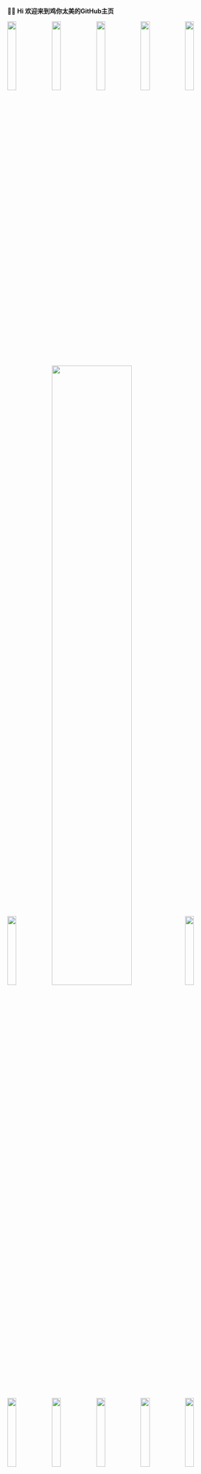 :chicken::basketball: ******Hi 欢迎来到鸡你太美的GitHub主页******


<img width="20%"  src = "https://upload-images.jianshu.io/upload_images/9305757-2663249dffd36060.gif?imageMogr2/auto-orient/strip"/><img width="20%" src = "https://upload-images.jianshu.io/upload_images/9305757-2663249dffd36060.gif?imageMogr2/auto-orient/strip"/><img width="20%" src = "https://upload-images.jianshu.io/upload_images/9305757-2663249dffd36060.gif?imageMogr2/auto-orient/strip"/><img width="20%" src = "https://upload-images.jianshu.io/upload_images/9305757-2663249dffd36060.gif?imageMogr2/auto-orient/strip"/><img width="20%" src = "https://upload-images.jianshu.io/upload_images/9305757-2663249dffd36060.gif?imageMogr2/auto-orient/strip"/>
<img width="20%"  src = "https://upload-images.jianshu.io/upload_images/9305757-2663249dffd36060.gif?imageMogr2/auto-orient/strip"/><img  width="60%" src="https://github-readme-stats.vercel.app/api?username=hegaojian&show_icons=true&count_private=true&hide=contribs&include_all_commits=true&theme=highcontrast&bg_color=66,02A5D2,904e95" /><img width="20%"  src = "https://upload-images.jianshu.io/upload_images/9305757-2663249dffd36060.gif?imageMogr2/auto-orient/strip"/>
<img width="20%"  src = "https://upload-images.jianshu.io/upload_images/9305757-2663249dffd36060.gif?imageMogr2/auto-orient/strip"/><img width="20%" src = "https://upload-images.jianshu.io/upload_images/9305757-2663249dffd36060.gif?imageMogr2/auto-orient/strip"/><img width="20%" src = "https://upload-images.jianshu.io/upload_images/9305757-2663249dffd36060.gif?imageMogr2/auto-orient/strip"/><img width="20%" src = "https://upload-images.jianshu.io/upload_images/9305757-2663249dffd36060.gif?imageMogr2/auto-orient/strip"/><img width="20%" src = "https://upload-images.jianshu.io/upload_images/9305757-2663249dffd36060.gif?imageMogr2/auto-orient/strip"/>
